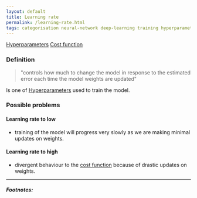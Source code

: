 ```yaml
---
layout: default
title: Learning rate
permalink: /learning-rate.html
tags: categorisation neural-network deep-learning training hyperparameters
---
```


[Hyperparameters]({{site.url}}{{site.prod}}/hyperparameters.html)
[Cost function]({{site.url}}{{site.prod}}/cost-function.html)

### Definition

> "controls how much to change the model in response to the estimated error each time the model weights are updated"


Is one of [Hyperparameters]({{site.url}}{{site.prod}}/hyperparameters.html) used to train the model.

### Possible problems

#### Learning rate to low 

- training of the model will progress very slowly as we are making minimal updates on weights.

#### Learning rate to high

- divergent behaviour to the [cost function]({{site.url}}{{site.prod}}/cost-function.html) because of drastic updates on weights.

<hr />

##### Footnotes:


